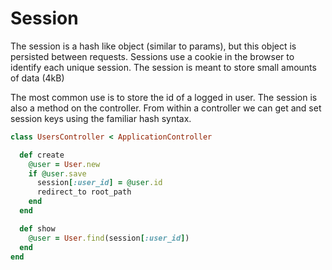 # Session

The session is a hash like object (similar to params), but this object is persisted between requests.
Sessions use a cookie in the browser to identify each unique session. The session is meant to store small amounts of data (4kB)

The most common use is to store the id of a logged in user. The session is also a method on the controller.
From within a controller we can get and set session keys using the familiar hash syntax.

```ruby
class UsersController < ApplicationController

  def create
    @user = User.new
    if @user.save
      session[:user_id] = @user.id
      redirect_to root_path
    end
  end

  def show
    @user = User.find(session[:user_id])
  end
end
```
